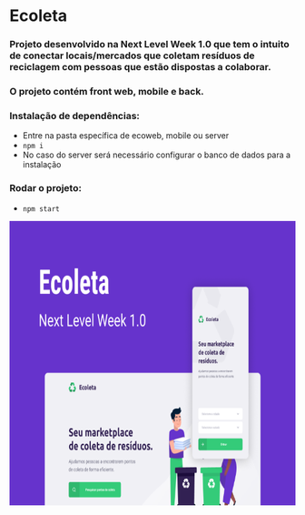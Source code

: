 # Ecoleta
### Projeto desenvolvido na Next Level Week 1.0 que tem o intuito de conectar locais/mercados que coletam resíduos de reciclagem com pessoas que estão dispostas a colaborar.

### O projeto contém front web, mobile e back.

### Instalação de dependências:
- Entre na pasta específica de ecoweb, mobile ou server
- ```npm i```
- No caso do server será necessário configurar o banco de dados para a instalação

### Rodar o projeto:
- ```npm start```

<img src="mobile/assets/ecoleta.png" height=500 width=1050> 
